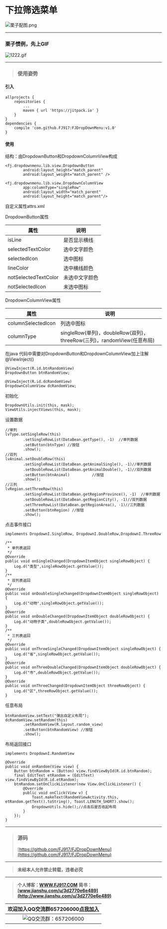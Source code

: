 # 下拉筛选菜单
![栗子配图.png](https://upload-images.jianshu.io/upload_images/2071764-ff2a8e4bb30f9153.png?imageMogr2/auto-orient/strip%7CimageView2/2/w/1240)

---

### 栗子惯例，先上GIF

![1222.gif](https://upload-images.jianshu.io/upload_images/2071764-aef735254b5af0b2.gif?imageMogr2/auto-orient/strip)



---


> ### 使用姿势

#### 引入
```
allprojects {
    repositories {
        ...
        maven { url 'https://jitpack.io' }
    }
}
dependencies {
    compile 'com.github.FJ917:FJDropDownMenu:v1.0'
}
```
#### 使用

结构：由DropdownButton和DropdownColumnView构成
```
<fj.dropdownmenu.lib.view.DropdownButton
        android:layout_height="match_parent"
        android:layout_weight="match_parent" />
```
```
<fj.dropdownmenu.lib.view.DropdownColumnView
        app:columnType="singleRow"
        android:layout_width="match_parent"
        android:layout_height="match_parent"/>
```

自定义属性attrs.xml

DropdownButton属性

|属性|说明|
|----|----|
|isLine|是否显示横线|
|selectedTextColor|选中文字颜色|
|selectedIcon|选中图标|
|lineColor|选中横线颜色|
|notSelectedTextColor|未选中文字颜色|
|notSelectedIcon|未选中图标|

DropdownColumnView属性

|属性|说明|
|----|----|
|columnSelectedIcon|列选中图标|
|columnType|singleRow(单列)，doubleRow(双列)，threeRow(三列)，randomView(任意布局)|

在java 代码中需要对DropdownButton和DropdownColumnView加上注解@ViewInject()
```
@ViewInject(R.id.btnRandomView)
DropdownButton btnRandomView;

@ViewInject(R.id.dcRandomView)
DropdownColumnView dcRandomView;
```

初始化
```
DropdownUtils.init(this, mask);
ViewUtils.injectViews(this, mask);
```

设置数据
```
//单列
lvType.setSingleRow(this)
        .setSingleRowList(DataBean.getType(), -1)  //单列数据
        .setButton(btnType) //按钮
        .show();
//双列
lvAnimal.setDoubleRow(this)
        .setSingleRowList(DataBean.getAnimalSingle(), -1)//单列数据
        .setDoubleRowList(DataBean.getAnimalDouble(), -1)//双列数据
        .setButton(btnAnimal)          //按钮
        .show();
//三列
lvRegion.setThreeRow(this)
        .setSingleRowList(DataBean.getRegionProvince(), -1)  //单列数据
        .setDoubleRowList(DataBean.getRegionCity(), -1)//双列数据
        .setThreeRowList(DataBean.getRegionArea(), -1)//三列数据
        .setButton(btnRegion) //按钮
        .show();
```

点击事件接口
```
implements DropdownI.SingleRow, DropdownI.DoubleRow,DropdownI.ThreeRow
```

```
/**
 * 单列表返回
 */
@Override
public void onSingleChanged(DropdownItemObject singleRowObject) {
    Log.d("类型",singleRowObject.getValue());
}
/**
 * 双列表返回
 */
@Override
public void onDoubleSingleChanged(DropdownItemObject singleRowObject) {
    Log.d("动物",singleRowObject.getValue());
}
@Override
public void onDoubleChanged(DropdownItemObject doubleRowObject) {
    Log.d("动物子类",doubleRowObject.getValue());
}
/**
 * 三列表返回
 */
@Override
public void onThreeSingleChanged(DropdownItemObject singleRowObject) {
    Log.d("省",singleRowObject.getValue());
}
@Override
public void onThreeDoubleChanged(DropdownItemObject doubleRowObject) {
    Log.d("市",doubleRowObject.getValue());
}
@Override
public void onThreeChanged(DropdownItemObject threeRowObject) {
    Log.d("区",threeRowObject.getValue());
}
```

任意布局

```
btnRandomView.setText("弹出自定义布局");
dcRandomView.setRandom(this)
        .setRandomView(R.layout.random_view)
        .setButton(btnRandomView) //按钮
        .show();
```
布局返回接口
```
implements DropdownI.RandomView
```

```
@Override
public void onRandom(View view) {
    Button btnRandom = (Button) view.findViewById(R.id.btnRandom);
    final EditText etRandom = (EditText) view.findViewById(R.id.etRandom);
    btnRandom.setOnClickListener(new View.OnClickListener() {
        @Override
        public void onClick(View v) {
            Toast.makeText(RandomViewActivity.this, etRandom.getText().toString(), Toast.LENGTH_SHORT).show();
            DropdownUtils.hide();//点击后是否收起布局
        }
    });
}
```



---

> ### 源码
> [https://github.com/FJ917/FJDropDownMenu](https://github.com/FJ917/FJDropDownMenu)

---
> **未经本人允许禁止转载，违者必究**
---


> **个人博客：[WWW.FJ917.COM](http://www.fj917.com)**
> **简书：[www.jianshu.com/u/3d2770e6e489](http://www.jianshu.com/u/3d2770e6e489)**


|欢迎加入QQ交流群657206000[点我加入](http://shang.qq.com/wpa/qunwpa?idkey=9b454a6f01bd94d97e4c3f2771447a989ec77794eb5a563422263153c00f700d)|
|:---:|
|![QQ交流群：657206000](http://upload-images.jianshu.io/upload_images/2071764-bce605159bbceb2a.png)|

